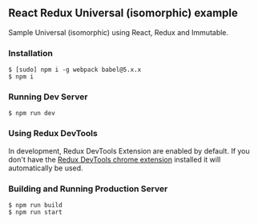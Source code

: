 ## React Redux Universal (isomorphic) example
Sample Universal (isomorphic) using React, Redux and Immutable.

### Installation
```
$ [sudo] npm i -g webpack babel@5.x.x
$ npm i
```

### Running Dev Server
```
$ npm run dev
```
### Using Redux DevTools
In development, Redux DevTools Extension are enabled by default. If you don't have the [Redux DevTools chrome extension] installed it will automatically be used.
### Building and Running Production Server
```
$ npm run build
$ npm run start
```

[Redux DevTools chrome extension]:https://chrome.google.com/webstore/detail/redux-devtools/lmhkpmbekcpmknklioeibfkpmmfibljd
